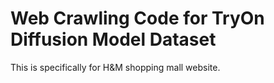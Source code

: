 # Web Crawling Code for TryOn Diffusion Model Dataset

This is specifically for H&M shopping mall website. 
